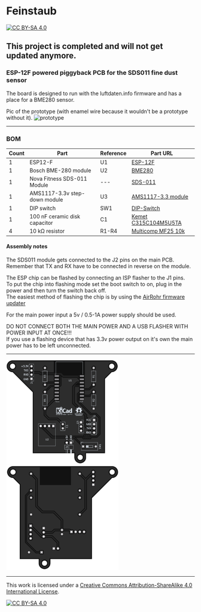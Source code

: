 # Feinstaub

[![CC BY-SA 4.0][cc-by-sa-shield]][cc-by-sa]

## This project is completed and will not get updated anymore.

### ESP-12F powered piggyback PCB for the SDS011 fine dust sensor

The board is designed to run with the luftdaten.info firmware and has a place for a BME280 sensor.

Pic of the prototype (with enamel wire because it wouldn't be a prototype without it).
<img src="https://i.imgur.com/MWuZFHl.jpg" alt="prototype" width="500"/>

---

### BOM
 |Count|Part|Reference|Part URL|
 |-|-|-|-|
 |1|ESP12-F|U1|[ESP-12F](https://www.ebay.de/itm/255303527301)
 |1|Bosch BME-280 module|U2|[BME280](https://www.ebay.de/itm/255421634848)
 |1|Nova Fitness SDS-011 Module|---|[SDS-011](https://www.ebay.de/itm/255283289438)
 |1|AMS1117-3.3v step-down module|U3|[AMS1117-3.3 module](https://www.ebay.de/itm/174076431478)
 |1|DIP switch|SW1|[DIP-Switch](https://www.ebay.de/itm/255421634848)
 |1|100 nF ceramic disk capacitor|C1|[Kemet C315C104M5U5TA](https://octopart.com/c315c104m5u5ta-kemet-83288)
 |4|10 kΩ resistor|R1-R4|[Multicomp MF25 10k](https://octopart.com/mf25+10k-multicomp-2697429)


#### Assembly notes
The SDS011 module gets connected to the J2 pins on the main PCB.  
Remember that TX and RX have to be connected in reverse on the module.

The ESP chip can be flashed by connecting an ISP flasher to the J1 pins.  
To put the chip into flashing mode set the boot switch to on, plug in the power and then turn the switch back off.  
The easiest method of flashing the chip is by using the [AirRohr firmware updater](https://github.com/opendata-stuttgart/airrohr-firmware-flasher)

For the main power input a 5v / 0.5-1A power supply should be used.

DO NOT CONNECT BOTH THE MAIN POWER AND A USB FLASHER WITH POWER INPUT AT ONCE!!!  
If you use a flashing device that has 3.3v power output on it's own the main power has to be left unconnected.

---

<img src="front.png" alt="render_front" width="300"/><img src="back.png" alt="render_back" width="300"/>

---

This work is licensed under a
[Creative Commons Attribution-ShareAlike 4.0 International License][cc-by-sa].

[![CC BY-SA 4.0][cc-by-sa-image]][cc-by-sa]

[cc-by-sa]: http://creativecommons.org/licenses/by-sa/4.0/
[cc-by-sa-image]: https://licensebuttons.net/l/by-sa/4.0/88x31.png
[cc-by-sa-shield]: https://img.shields.io/badge/License-CC%20BY--SA%204.0-lightgrey.svg
